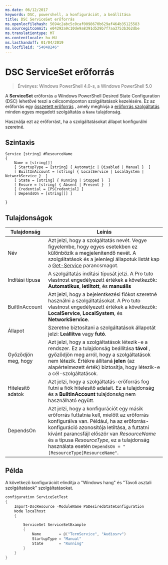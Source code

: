 ```yaml
---
ms.date: 06/12/2017
keywords: DSC, powershell, a konfigurációt, a beállítása
title: DSC ServiceSet erőforrás
ms.openlocfilehash: 5694c2abc5c0caf0098670b629af464b35125583
ms.sourcegitcommit: e04292a9c10de9a8391d529b7f7aa3753b362dbe
ms.translationtype: MT
ms.contentlocale: hu-HU
ms.lasthandoff: 01/04/2019
ms.locfileid: "54048246"
---
```

# <a name="dsc-serviceset-resource"></a>DSC ServiceSet erőforrás

> Érvényes: Windows PowerShell 4.0-s, a Windows PowerShell 5.0

A **ServiceSet** erőforrás a Windows PowerShell Desired State Configuration (DSC) lehetővé teszi a célcsomóponton szolgáltatások kezelésére. Ez az erőforrás egy [összetett erőforrás](../../../resources/authoringResourceComposite.md) , amely meghívja a [erőforrás szolgáltatás](serviceResource.md) minden egyes megadott szolgáltatás a `Name` tulajdonság.

Használja ezt az erőforrást, ha a szolgáltatásokat állapot konfigurálni szeretné.

## <a name="syntax"></a>Szintaxis

```
Service [string] #ResourceName
{
    Name = [string[]]
    [ StartupType = [string] { Automatic | Disabled | Manual }  ]
    [ BuiltInAccount = [string] { LocalService | LocalSystem | NetworkService }  ]
    [ State = [string] { Running | Stopped }  ]
    [ Ensure = [string] { Absent | Present }  ]
    [ Credential = [PSCredential] ]
    [ DependsOn = [string[]] ]

}
```

## <a name="properties"></a>Tulajdonságok

|  Tulajdonság  |  Leírás   |
|---|---|
| Név| Azt jelzi, hogy a szolgáltatás nevét. Vegye figyelembe, hogy egyes esetekben ez különbözik a megjelenítendő nevét. A szolgáltatások és a jelenlegi állapotuk listát kap a [Get-Service](https://technet.microsoft.com/library/hh849804.aspx) parancsmagot.|
| Indítási típusa| A szolgáltatás indítási típusát jelzi. A Pro tuto vlastnost engedélyezett értékek a következők: **Automatikus**, **letiltott**, és **manuális**|
| BuiltInAccount| Azt jelzi, hogy a bejelentkezési fiókot szeretné használni a szolgáltatásokat. A Pro tuto vlastnost engedélyezett értékek a következők: **LocalService**, **LocalSystem**, és **NetworkService**.|
| Állapot| Szeretne biztosítani a szolgáltatások állapotát jelzi: **Leállítva** vagy **futó**.|
| Győződjön meg, hogy| Azt jelzi, hogy a szolgáltatások létezik-e a rendszer. Ez a tulajdonság beállítása **távol** , győződjön meg arról, hogy a szolgáltatások nem létezik. Értékre állítaná **jelen** (az alapértelmezett érték) biztosítja, hogy létezik-e a cél-szolgáltatások.|
| Hitelesítő adatok| Azt jelzi, hogy a szolgáltatás-erőforrás fog futni a fiók hitelesítő adatait. Ez a tulajdonság és a **BuiltinAccount** tulajdonság nem használható együtt.|
| DependsOn| Azt jelzi, hogy a konfigurációt egy másik erőforrás futtatnia kell, mielőtt az erőforrás konfigurálva van. Például, ha az erőforrás-konfiguráció azonosítója letiltása, a futtatni kívánt parancsfájl először van *ResourceName* és a típusa *ResourceType*, ez a tulajdonság használata esetén `DependsOn = "[ResourceType]ResourceName"`.|



## <a name="example"></a>Példa

A következő konfigurációt elindítja a "Windows hang" és "Távoli asztali szolgáltatások" szolgáltatásokat.

```powershell
configuration ServiceSetTest
{
    Import-DscResource -ModuleName PSDesiredStateConfiguration
    Node localhost
    {

        ServiceSet ServiceSetExample
        {
            Name        = @("TermService", "Audiosrv")
            StartupType = "Manual"
            State       = "Running"
        }
    }
}
```
